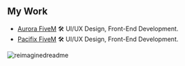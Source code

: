 ## My Work
- [Aurora FiveM](https://aurorarp.vercel.app) 🛠️ UI/UX Design, Front-End Development.
- [Pacifix FiveM](https://pacifixrp.dk) 🛠️ UI/UX Design, Front-End Development.

<img src="https://myreadme.vercel.app/api/embed/LinusMG?panels=userstatistics,toprepositories,toplanguages,commitgraph" alt="reimaginedreadme" />

<!--
[![ReadMe Card](https://github-readme-stats.vercel.app/api/pin/?username=myself&repo=repository)](https://github.com/myself/repository)
[![ReadMe Card](https://github-readme-stats.vercel.app/api/pin/?username=myself&repo=repository)](https://github.com/myself/repository)
-->

